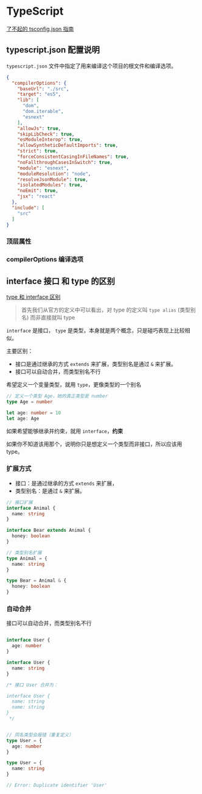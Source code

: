 # TypeScript

[了不起的 tsconfig.json 指南](https://segmentfault.com/a/1190000022809326)

## typescript.json 配置说明

`typescript.json` 文件中指定了用来编译这个项目的根文件和编译选项。

```json lines
{
  "compilerOptions": {
    "baseUrl": "./src",
    "target": "es5",
    "lib": [
      "dom",
      "dom.iterable",
      "esnext"
    ],
    "allowJs": true,
    "skipLibCheck": true,
    "esModuleInterop": true,
    "allowSyntheticDefaultImports": true,
    "strict": true,
    "forceConsistentCasingInFileNames": true,
    "noFallthroughCasesInSwitch": true,
    "module": "esnext",
    "moduleResolution": "node",
    "resolveJsonModule": true,
    "isolatedModules": true,
    "noEmit": true,
    "jsx": "react"
  },
  "include": [
    "src"
  ]
}
```

### 顶层属性

### compilerOptions 编译选项

## interface 接口 和 type 的区别

[type 和 interface 区别](https://zhuanlan.zhihu.com/p/351213183)

> 首先我们从官方的定义中可以看出，对 type 的定义叫 `type alias` (类型别名) 而非直接就叫 type


`interface` 是接口， `type` 是类型，本身就是两个概念，只是碰巧表现上比较相似。

主要区别：

- 接口是通过继承的方式 `extends` 来扩展，类型别名是通过 `&` 来扩展。
- 接口可以自动合并，而类型别名不行

希望定义一个变量类型，就用 `type`，更像类型的一个别名

```ts
// 定义一个类型 Age，她的真正类型是 number
type Age = number

let age: number = 10
let age: Age
```

如果希望能够继承并约束，就用 `interface`，**约束**


如果你不知道该用那个，说明你只是想定义一个类型而非接口，所以应该用type。

### 扩展方式

- 接口：是通过继承的方式 `extends` 来扩展，
- 类型别名：是通过 `&` 来扩展。

```ts
// 接口扩展
interface Animal {
  name: string
}

interface Bear extends Animal {
  honey: boolean
}

// 类型别名扩展
type Animal = {
  name: string
}

type Bear = Animal & {
  honey: boolean
}
```

### 自动合并

接口可以自动合并，而类型别名不行

```ts

interface User {
  age: number
}

interface User {
  name: string
}

/* 接口 User 合并为：

interface User {
  name: string
  name: string
}
 */


// 同名类型会报错（重复定义）
type User = {
  age: number
}

type User = {
  name: string
}

// Error: Duplicate identifier 'User'
```


